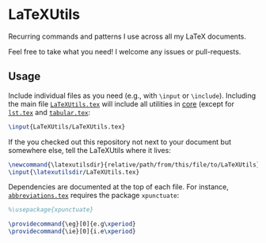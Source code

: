 # LaTeXUtils
Recurring commands and patterns I use across all my LaTeX documents.

Feel free to take what you need!
I welcome any issues or pull-requests.

## Usage
Include individual files as you need (e.g., with `\input` or `\include`).
Including the main file [`LaTeXUtils.tex`](LaTeXUtils.tex) will include all utilities in [core](core) (except for [`lst.tex`](core/lst.tex) and [`tabular.tex`](core/tabular.tex):
```tex
\input{LaTeXUtils/LaTeXUtils.tex}
```

If the you checked out this repository not next to your document but somewhere else, tell the LaTeXUtils where it lives:
```tex
\newcommand{\latexutilsdir}{relative/path/from/this/file/to/LaTeXUtils}
\input{\latexutilsdir/LaTeXUtils.tex}
```

Dependencies are documented at the top of each file.
For instance, [`abbreviations.tex`](abbreviations.tex) requires the package `xpunctuate`:
```tex
%\usepackage{xpunctuate}

\providecommand{\eg}[0]{e.g\xperiod}
\providecommand{\ie}[0]{i.e\xperiod}
```
